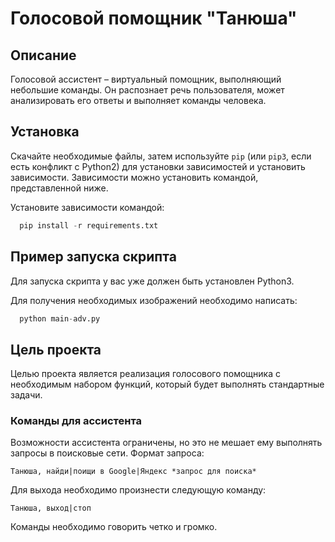 
# Голосовой помощник "Танюша"
## Описание
Голосовой ассистент – виртуальный помощник, выполняющий небольшие команды. Он распознает речь пользователя, может анализировать его ответы и выполняет команды человека.

## Установка
Скачайте необходимые файлы, затем используйте `pip` (или `pip3`, если есть конфликт с Python2) для установки зависимостей и установить зависимости. Зависимости можно установить командой, представленной ниже.

Установите зависимости командой:
```python
  pip install -r requirements.txt
```

## Пример запуска скрипта
Для запуска скрипта у вас уже должен быть установлен Python3.

Для получения необходимых изображений необходимо написать:

```python
  python main-adv.py
```

## Цель проекта
Целью проекта является реализация голосового помощника с необходимым набором функций, который будет выполнять стандартные задачи.

### Команды для ассистента
Возможности ассистента ограничены, но это не мешает ему выполнять запросы в поисковые сети. Формат запроса:

```
Танюша, найди|поищи в Google|Яндекс *запрос для поиска* 
```

Для выхода необходимо произнести следующую команду:

```
Танюша, выход|стоп 
```

Команды необходимо говорить четко и громко.